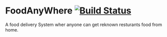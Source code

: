 # FoodAnyWhere   [![Build Status](https://travis-ci.org/joemccann/dillinger.svg?branch=master)](https://travis-ci.org/joemccann/dillinger)

A food delivery System wher anyone can get reknown resturants food from home.
